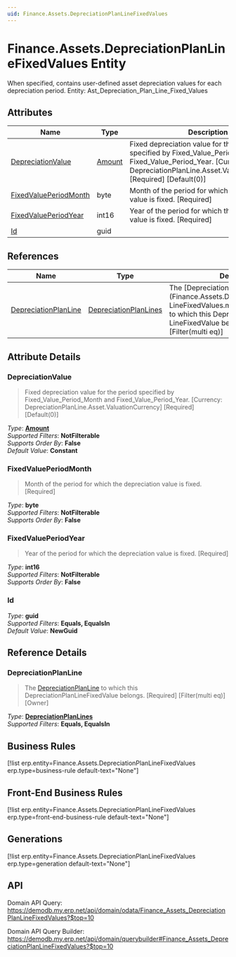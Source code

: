 ```yaml
---
uid: Finance.Assets.DepreciationPlanLineFixedValues
---
```

# Finance.Assets.DepreciationPlanLineFixedValues Entity

When specified, contains user-defined asset depreciation values for each depreciation period. Entity: Ast_Depreciation_Plan_Line_Fixed_Values

## Attributes

| Name | Type | Description |
| ---- | ---- | --- |
| [DepreciationValue](Finance.Assets.DepreciationPlanLineFixedValues.md#depreciationvalue) | [Amount](../data-types.md#amount) | Fixed depreciation value for the period specified by Fixed_Value_Period_Month and Fixed_Value_Period_Year. [Currency: DepreciationPlanLine.Asset.ValuationCurrency] [Required] [Default(0)] 
| [FixedValuePeriodMonth](Finance.Assets.DepreciationPlanLineFixedValues.md#fixedvalueperiodmonth) | byte | Month of the period for which the depreciation value is fixed. [Required] 
| [FixedValuePeriodYear](Finance.Assets.DepreciationPlanLineFixedValues.md#fixedvalueperiodyear) | int16 | Year of the period for which the depreciation value is fixed. [Required] 
| [Id](Finance.Assets.DepreciationPlanLineFixedValues.md#id) | guid |  

## References

| Name | Type | Description |
| ---- | ---- | --- |
| [DepreciationPlanLine](Finance.Assets.DepreciationPlanLineFixedValues.md#depreciationplanline) | [DepreciationPlanLines](Finance.Assets.DepreciationPlanLines.md) | The [DepreciationPlanLine](Finance.Assets.DepreciationPlan<br />LineFixedValues.md#depreciationplanline) to which this DepreciationPlan<br />LineFixedValue belongs. [Required] [Filter(multi eq)]  |


## Attribute Details

### DepreciationValue

> Fixed depreciation value for the period specified by Fixed_Value_Period_Month and Fixed_Value_Period_Year. [Currency: DepreciationPlanLine.Asset.ValuationCurrency] [Required] [Default(0)]

_Type_: **[Amount](../data-types.md#amount)**  
_Supported Filters_: **NotFilterable**  
_Supports Order By_: **False**  
_Default Value_: **Constant**  

### FixedValuePeriodMonth

> Month of the period for which the depreciation value is fixed. [Required]

_Type_: **byte**  
_Supported Filters_: **NotFilterable**  
_Supports Order By_: **False**  

### FixedValuePeriodYear

> Year of the period for which the depreciation value is fixed. [Required]

_Type_: **int16**  
_Supported Filters_: **NotFilterable**  
_Supports Order By_: **False**  

### Id

_Type_: **guid**  
_Supported Filters_: **Equals, EqualsIn**  
_Default Value_: **NewGuid**  


## Reference Details

### DepreciationPlanLine

> The [DepreciationPlanLine](Finance.Assets.DepreciationPlanLineFixedValues.md#depreciationplanline) to which this DepreciationPlanLineFixedValue belongs. [Required] [Filter(multi eq)] [Owner]

_Type_: **[DepreciationPlanLines](Finance.Assets.DepreciationPlanLines.md)**  
_Supported Filters_: **Equals, EqualsIn**  



## Business Rules

[!list erp.entity=Finance.Assets.DepreciationPlanLineFixedValues erp.type=business-rule default-text="None"]

## Front-End Business Rules

[!list erp.entity=Finance.Assets.DepreciationPlanLineFixedValues erp.type=front-end-business-rule default-text="None"]

## Generations

[!list erp.entity=Finance.Assets.DepreciationPlanLineFixedValues erp.type=generation default-text="None"]

## API

Domain API Query:
<https://demodb.my.erp.net/api/domain/odata/Finance_Assets_DepreciationPlanLineFixedValues?$top=10>

Domain API Query Builder:
<https://demodb.my.erp.net/api/domain/querybuilder#Finance_Assets_DepreciationPlanLineFixedValues?$top=10>

